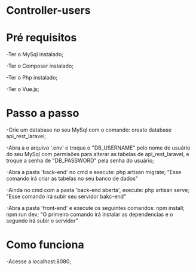 # Controller-users

# Pré requisitos

-Ter o MySql instalado;

-Ter o Composer instalado;

-Ter o Php instalado;

-Ter o Vue.js;

# Passo a passo

-Crie um database no seu MySql com o comando: create database api_rest_laravel;

-Abra a o arquivo '.env' e troque o "DB_USERNAME" pelo nome de usuário do seu MySql com permisões para alterar as tabelas de api_rest_laravel, e troque a senha de "DB_PASSWORD" pela senha do usuário;

-Abra a pasta 'back-end' no cmd e execute: php artisan migrate; "Esse comando irá criar as tabelas no seu banco de dados"

-Ainda no cmd com a pasta 'back-end aberta', execute: php artisan serve; "Esse comando irá subir seu servidor bakc-end"

-Abra a pasta 'front-end' e execute os seguintes comandos: npm install; npm run dev; "O primeiro comando irá instalar as dependencias e o segundo irá subir o servidor"

# Como funciona

-Acesse a localhost:8080;
